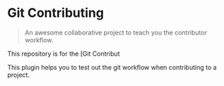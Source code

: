 # Git Contributing

> An awesome collaborative project to teach you the contributor workflow.

This repository is for the [Git Contribut

This plugin helps you to test out the git workflow when contributing to a project.
